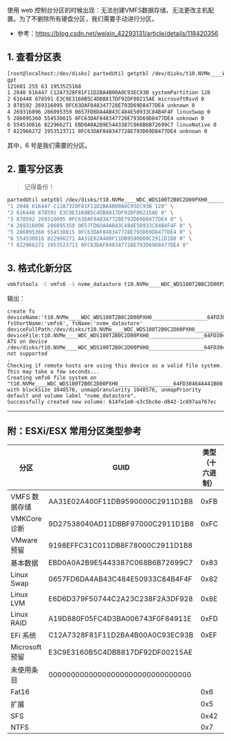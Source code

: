 使用 web 控制台分区的时候出现：无法创建VMFS数据存储，无法更改主机配置。为了不删除所有硬盘分区，我们需要手动进行分区。


- 参考：https://blog.csdn.net/weixin_42293131/article/details/118420356


## 1. 查看分区表

```sh
[root@localhost:/dev/disks] partedUtil getptbl /dev/disks/t10.NVMe____WDC_WDS100T2B0C2D00PXH0__________________64FD30464A441B00
gpt
121601 255 63 1953525168
1 2048 616447 C12A7328F81F11D2BA4B00A0C93EC93B systemPartition 128
2 616448 878591 E3C9E3160B5C4DB8817DF92DF00215AE microsoftRsvd 0
3 878592 269316095 0FC63DAF848347728E793D69D8477DE4 unknown 0
4 269316096 286095359 0657FD6DA4AB43C484E50933C84B4F4F linuxSwap 0
5 286095360 554530815 0FC63DAF848347728E793D69D8477DE4 unknown 0
6 554530816 822966271 EBD0A0A2B9E5443387C068B6B72699C7 linuxNative 0
7 822966272 1953523711 0FC63DAF848347728E793D69D8477DE4 unknown 0
```

其中，6 号是我们需要的分区。

## 2. 重写分区表

> 记得备份！

```sh
partedUtil setptbl /dev/disks/t10.NVMe____WDC_WDS100T2B0C2D00PXH0__________________64FD30464A441B00 gpt \
"1 2048 616447 C12A7328F81F11D2BA4B00A0C93EC93B 128" \
"2 616448 878591 E3C9E3160B5C4DB8817DF92DF00215AE 0" \
"3 878592 269316095 0FC63DAF848347728E793D69D8477DE4 0" \
"4 269316096 286095359 0657FD6DA4AB43C484E50933C84B4F4F 0" \
"5 286095360 554530815 0FC63DAF848347728E793D69D8477DE4 0" \
"6 554530816 822966271 AA31E02A400F11DB9590000C2911D1B8 0" \
"7 822966272 1953523711 0FC63DAF848347728E793D69D8477DE4 0"
```

## 3. 格式化新分区

```sh
vmkfstools -C vmfs6 -S nvme_datastore t10.NVMe____WDC_WDS100T2B0C2D00PXH0__________________64FD30464A441B00:6
```

输出：

```
create fs deviceName:'t10.NVMe____WDC_WDS100T2B0C2D00PXH0__________________64FD30464A441B00:6', fsShortName:'vmfs6', fsName:'nvme_datastore'
deviceFullPath:/dev/disks/t10.NVMe____WDC_WDS100T2B0C2D00PXH0__________________64FD30464A441B00:6 deviceFile:t10.NVMe____WDC_WDS100T2B0C2D00PXH0__________________64FD30464A441B00:6
ATS on device /dev/disks/t10.NVMe____WDC_WDS100T2B0C2D00PXH0__________________64FD30464A441B00:6: not supported
.
Checking if remote hosts are using this device as a valid file system. This may take a few seconds...
Creating vmfs6 file system on "t10.NVMe____WDC_WDS100T2B0C2D00PXH0__________________64FD30464A441B00:6" with blockSize 1048576, unmapGranularity 1048576, unmapPriority default and volume label "nvme_datastore".
Successfully created new volume: 614fe1e0-e3c5bc6e-d842-1c697aa767ec
```

---

## 附：ESXi/ESX 常用分区类型参考

| 分区           | GUID                             | 类型（十六进制） | 类型（十进制） |
| -------------- | -------------------------------- | ---------------- | -------------- |
| VMFS 数据存储  | AA31E02A400F11DB9590000C2911D1B8 | 0xFB             | 251            |
| VMKCore 诊断   | 9D27538040AD11DBBF97000C2911D1B8 | 0xFC             | 252            |
| VMware 预留    | 9198EFFC31C011DB8F78000C2911D1B8 |                  |                |
| 基本数据       | EBD0A0A2B9E5443387C068B6B72699C7 | 0x83             | 131            |
| Linux Swap     | 0657FD6DA4AB43C484E50933C84B4F4F | 0x82             | 130            |
| Linux LVM      | E6D6D379F50744C2A23C238F2A3DF928 | 0x8E             | 142            |
| Linux RAID     | A19D880F05FC4D3BA006743F0F84911E | 0xFD             | 253            |
| EFi 系统       | C12A7328F81F11D2BA4B00A0C93EC93B | 0xEF             | 239            |
| Microsoft 预留 | E3C9E3160B5C4DB8817DF92DF00215AE |                  |                |
| 未使用条目     | 00000000000000000000000000000000 |                  |                |
| Fat16          |                                  | 0x6              | 6              |
| 扩展           |                                  | 0x5              | 5              |
| SFS            |                                  | 0x42             | 66             |
| NTFS           |                                  | 0x7              | 7              |
